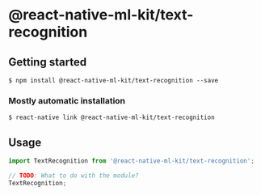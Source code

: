 # @react-native-ml-kit/text-recognition

## Getting started

`$ npm install @react-native-ml-kit/text-recognition --save`

### Mostly automatic installation

`$ react-native link @react-native-ml-kit/text-recognition`

## Usage

```javascript
import TextRecognition from '@react-native-ml-kit/text-recognition';

// TODO: What to do with the module?
TextRecognition;
```
